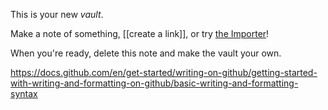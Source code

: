 This is your new *vault*.

Make a note of something, [[create a link]], or try [the Importer](https://help.obsidian.md/Plugins/Importer)!

When you're ready, delete this note and make the vault your own.

https://docs.github.com/en/get-started/writing-on-github/getting-started-with-writing-and-formatting-on-github/basic-writing-and-formatting-syntax


